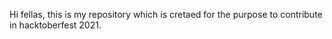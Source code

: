 Hi fellas, this is my repository which is cretaed for the purpose to contribute in hacktoberfest 2021.